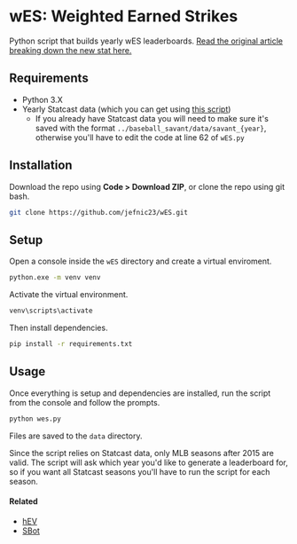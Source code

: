 # wES: Weighted Earned Strikes

Python script that builds yearly wES leaderboards. [Read the original article breaking down the new stat here.](https://www.pitcherlist.com/wes-rate-creating-an-improved-csw-rate/)

## Requirements

- Python 3.X
- Yearly Statcast data (which you can get using [this script](https://github.com/jefnic23/baseball_savant_scraper))
  - If you already have Statcast data you will need to make sure it's saved with the format `../baseball_savant/data/savant_{year}`, otherwise you'll have to edit the code at line 62 of `wES.py`

## Installation

Download the repo using **Code > Download ZIP**, or clone the repo using git bash.

```bash
git clone https://github.com/jefnic23/wES.git
```

## Setup

Open a console inside the `wES` directory and create a virtual enviroment. 

```bash
python.exe -m venv venv
```

Activate the virtual environment.

```bash
venv\scripts\activate
```

Then install dependencies.

```bash
pip install -r requirements.txt
```

## Usage

Once everything is setup and dependencies are installed, run the script from the console and follow the prompts. 

```bash
python wes.py
```

Files are saved to the `data` directory.

Since the script relies on Statcast data, only MLB seasons after 2015 are valid. The script will ask which year you'd like to generate a leaderboard for, so if you want all Statcast seasons you'll have to run the script for each season.

#### Related

- [hEV](https://github.com/jefnic23/hEV)
- [SBot](https://github.com/jefnic23/SBot)
